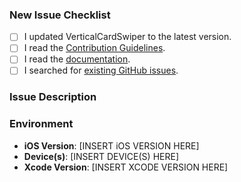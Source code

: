 <!--- Provide a short summary of your issue in the Title above. -->

### New Issue Checklist
<!-- Before you submit your issue, please make sure to check the following boxes by putting an x in the [ ] (don't: [x ], [ x], do: [x]) -->

- [ ] I updated VerticalCardSwiper to the latest version.
- [ ] I read the [Contribution Guidelines](CONTRIBUTING.md).
- [ ] I read the [documentation](https://github.com/JoniVR/VerticalCardSwiper).
- [ ] I searched for [existing GitHub issues](https://github.com/JoniVR/VerticalCardSwiper/issues).

### Issue Description
<!--- Describe your issue in detail. -->
<!--- Do not hesitate to attach screenshots if they can be helpful. -->

### Environment

- **iOS Version**: [INSERT iOS VERSION HERE]
- **Device(s)**: [INSERT DEVICE(S) HERE]
- **Xcode Version**: [INSERT XCODE VERSION HERE]
